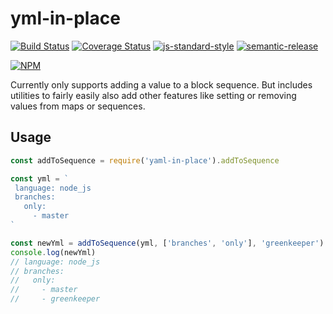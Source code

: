 # yml-in-place
[![Build Status](https://travis-ci.org/finnp/yaml-in-place.svg?branch=master)](https://travis-ci.org/finnp/yaml-in-place)
[![Coverage Status](https://coveralls.io/repos/finnp/yaml-in-place/badge.svg?branch=master&service=github)](https://coveralls.io/github/finnp/yaml-in-place?branch=master)
[![js-standard-style](https://img.shields.io/badge/code%20style-standard-brightgreen.svg?style=flat)](https://github.com/feross/standard)
[![semantic-release](https://img.shields.io/badge/%20%20%F0%9F%93%A6%F0%9F%9A%80-semantic--release-e10079.svg)](https://github.com/semantic-release/semantic-release)

[![NPM](https://nodei.co/npm/yaml-in-place.png?downloads=true&downloadRank=true&stars=true)](https://nodei.co/npm/yaml-in-place/)

Currently only supports adding a value to a block sequence. But includes utilities
to fairly easily also add other features like setting or removing values from maps
or sequences.

## Usage

```js
const addToSequence = require('yaml-in-place').addToSequence

const yml = `
 language: node_js
 branches:
   only:
     - master
`

const newYml = addToSequence(yml, ['branches', 'only'], 'greenkeeper')
console.log(newYml)
// language: node_js
// branches:
//   only:
//     - master
//     - greenkeeper

```
